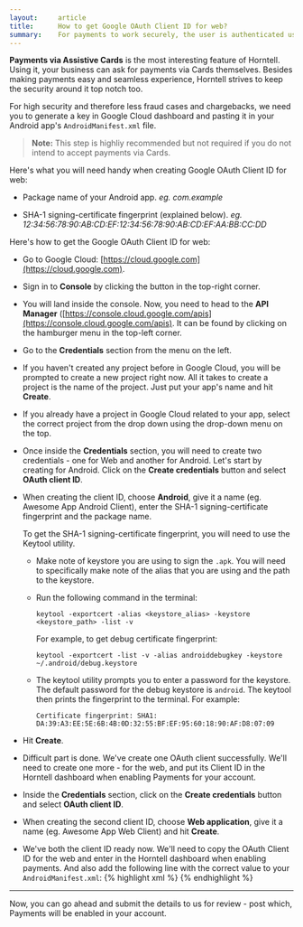 ```yaml
---
layout:     article
title:      How to get Google OAuth Client ID for web?
summary:    For payments to work securely, the user is authenticated using a Google account on the phone.
---
```

**Payments via Assistive Cards** is the most interesting feature of Horntell. Using it, your business can ask for payments via Cards themselves. Besides making payments easy and seamless experience, Horntell strives to keep the security around it top notch too.

For high security and therefore less fraud cases and chargebacks, we need you to generate a key in Google Cloud dashboard and pasting it in your Android app's `AndroidManifest.xml` file.

> **Note:** This step is highliy recommended but not required if you do not intend to accept payments via Cards.

Here's what you will need handy when creating Google OAuth Client ID for web:

- Package name of your Android app. *eg. com.example*

- SHA-1 signing-certificate fingerprint (explained below). *eg. 12:34:56:78:90:AB:CD:EF:12:34:56:78:90:AB:CD:EF:AA:BB:CC:DD*

Here's how to get the Google OAuth Client ID for web:

- Go to Google Cloud: [https://cloud.google.com](https://cloud.google.com).

- Sign in to **Console** by clicking the button in the top-right corner.

- You will land inside the console. Now, you need to head to the **API Manager** ([https://console.cloud.google.com/apis](https://console.cloud.google.com/apis). It can be found by clicking on the hamburger menu in the top-left corner.

- Go to the **Credentials** section from the menu on the left.

- If you haven't created any project before in Google Cloud, you will be prompted to create a new project right now. All it takes to create a project is the name of the project. Just put your app's name and hit **Create**.

- If you already have a project in Google Cloud related to your app, select the correct project from the drop down using the drop-down menu on the top.

- Once inside the **Credentials** section, you will need to create two credentials - one for Web and another for Android. Let's start by creating for Android. Click on the **Create credentials** button and select **OAuth client ID**.

- When creating the client ID, choose **Android**, give it a name (eg. Awesome App Android Client), enter the SHA-1 signing-certificate fingerprint and the package name.

	To get the SHA-1 signing-certificate fingerprint, you will need to use the Keytool utility.
	
	- Make note of keystore you are using to sign the `.apk`. You will need to specifically make note of the alias that you are using and the path to the keystore.
	
	- Run the following command in the terminal:
		
		```keytool -exportcert -alias <keystore_alias> -keystore <keystore_path> -list -v```
		
		For example, to get debug certificate fingerprint:
			
		```keytool -exportcert -list -v -alias androiddebugkey -keystore ~/.android/debug.keystore```
	
	- The keytool utility prompts you to enter a password for the keystore. The default password for the debug keystore is `android`. The keytool then prints the fingerprint to the terminal. For example:
		
		```Certificate fingerprint: SHA1: DA:39:A3:EE:5E:6B:4B:0D:32:55:BF:EF:95:60:18:90:AF:D8:07:09```

- Hit **Create**.

- Difficult part is done. We've create one OAuth client successfully. We'll need to create one more - for the web, and put its Client ID in the Horntell dashboard when enabling Payments for your account.

- Inside the **Credentials** section, click on the **Create credentials** button and select **OAuth client ID**.

- When creating the second client ID, choose **Web application**, give it a name (eg. Awesome App Web Client) and hit **Create**.

- We've both the client ID ready now. We'll need to copy the OAuth Client ID for the web and enter in the Horntell dashboard when enabling payments. And also add the following line with the correct value to your `AndroidManifest.xml`:
{% highlight xml %}
<meta-data
	android:name="HORNTELL_GOOGLE_OAUTH_WEB_CLIENT_ID"
	android:value="780816631155-gbvyo1o7r2pn95qc4ei9d61io4uh48hl.apps.googleusercontent.com"
/>
{% endhighlight %}

***
Now, you can go ahead and submit the details to us for review - post which, Payments will be enabled in your account.
